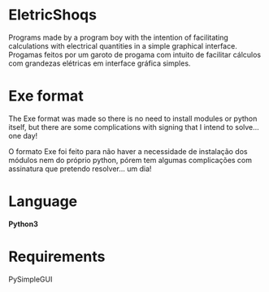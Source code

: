 # EletricShoqs

Programs made by a program boy with the intention of facilitating calculations with electrical quantities in a simple graphical interface.
Progamas feitos por um garoto de progama com intuito de facilitar cálculos com grandezas elétricas em interface gráfica simples.

# Exe format

The Exe format was made so there is no need to install modules or python itself, but there are some complications with signing that I intend to solve... one day!

O formato Exe foi feito para não haver a necessidade de instalação dos módulos nem do próprio python, pórem tem algumas complicações com assinatura que pretendo resolver... um dia!

# Language

**Python3**

# Requirements

PySimpleGUI
